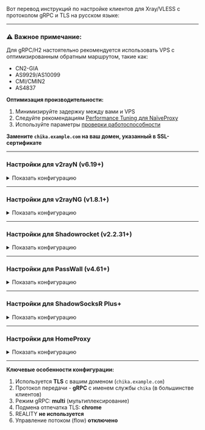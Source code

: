 Вот перевод инструкций по настройке клиентов для Xray/VLESS с протоколом gRPC и TLS на русском языке:

---

### ⚠️ Важное примечание:

Для gRPC/H2 настоятельно рекомендуется использовать VPS с оптимизированным обратным маршрутом, такие как:
- CN2-GIA
- AS9929/AS10099 
- CMI/CMIN2
- AS4837

**Оптимизация производительности:**
1. Минимизируйте задержку между вами и VPS
2. Следуйте рекомендациям [Performance Tuning для NaïveProxy](https://github.com/klzgrad/naiveproxy/wiki/Performance-Tuning)
3. Используйте параметры [проверки работоспособности](https://xtls.github.io/Xray-docs-next/config/transports/grpc.html#grpcobject)

**Замените `chika.example.com` на ваш домен, указанный в SSL-сертификате**

---

### Настройки для v2rayN (v6.19+)

<details><summary>Показать конфигурацию</summary><br>

| Параметр | Значение |
| :--- | :--- |
| Адрес | IP сервера |
| Порт | 443 |
| ID пользователя | chika |
| Управление потоком | оставить пустым |
| Шифрование | none |
| Протокол передачи | grpc |
| Режим | multi |
| Маскировочный домен | оставить пустым |
| Путь | chika |
| Безопасность | tls |
| SNI | chika.example.com |
| Fingerprint | chrome |
| Alpn | оставить пустым |
| Пропуск проверки сертификата | false |

</details>

---

### Настройки для v2rayNG (v1.8.1+)

<details><summary>Показать конфигурацию</summary><br>

| Параметр | Значение |
| :--- | :--- |
| Адрес | IP сервера |
| Порт | 443 |
| ID пользователя | chika |
| Управление потоком | оставить пустым |
| Шифрование | none |
| Протокол передачи | grpc |
| Режим gRPC | multi |
| Маскировочный домен | оставить пустым |
| Путь | chika |
| Безопасность | tls |
| SNI | chika.example.com |
| Fingerprint | chrome |
| Alpn | оставить пустым |
| Пропуск проверки сертификата | false |

</details>

---

### Настройки для Shadowrocket (v2.2.31+)

<details><summary>Показать конфигурацию</summary><br>

| Параметр | Значение |
| :--- | :--- |
| Тип | VLESS |
| Адрес | IP сервера |
| Порт | 443 |
| UUID | chika |
| TLS | включить |
| XTLS | none |
| Разрешить небезопасное | отключить |
| SNI | chika.example.com |
| ALPN | оставить пустым |
| Публичный ключ | оставить пустым |
| Короткий ID | оставить пустым |
| Способ передачи | grpc |
| Хост | оставить пустым |
| Имя службы | chika |
| Мультиплексирование | отключить |
| Быстрое открытие TCP | отключить |
| Переадресация UDP | включить |
| Прокси через | отключить |

</details>

---

### Настройки для PassWall (v4.61+)

<details><summary>Показать конфигурацию</summary><br>

| Параметр | Значение |
| :--- | :--- |
| Тип | Xray |
| Протокол передачи | VLESS |
| Адрес | IP сервера |
| Порт | 443 |
| Шифрование | none |
| ID | chika |
| TLS | включить |
| Flow | отключить |
| REALITY | отключить |
| alpn | по умолчанию |
| Домен | chika.example.com |
| Разрешить небезопасные соединения | отключить |
| Подмена отпечатка | chrome |
| Протокол передачи | gRPC |
| Имя службы | chika |
| Режим gRPC | multi |
| Проверка работоспособности | отключить |
| Начальный размер окна | 0 |
| MUX | отключить |

</details>

---

### Настройки для ShadowSocksR Plus+

<details><summary>Показать конфигурацию</summary><br>

| Параметр | Значение |
| :--- | :--- |
| Тип сервера | V2Ray/Xray |
| Протокол V2Ray/XRay | VLESS |
| Адрес сервера | IP сервера |
| Порт | 443 |
| ID (UUID) | chika |
| Шифрование VLESS | none |
| Протокол передачи | gRPC |
| Имя службы gRPC | chika |
| Режим gRPC | Multi |
| Начальный размер окна | 0 |
| Проверка работоспособности | отключить |
| TLS | включить |
| Подмена отпечатка | chrome |
| Имя хоста TLS | chika.example.com |
| TLS ALPN | оставить пустым |
| Разрешить небезопасные соединения | отключить |
| Mux | отключить |
| Самоподписанный сертификат | отключить |
| Автопереключение | отключить |
| Локальный порт | 1234 |

</details>

---

### Настройки для HomeProxy

<details><summary>Показать конфигурацию</summary><br>

| Параметр | Значение |
| :--- | :--- |
| Тип | VLESS |
| Адрес | IP сервера |
| Порт | 443 |
| UUID | chika |
| Управление потоком | нет |
| Транспортный уровень | gRPC |
| Имя службы gRPC | lovelive |
| Таймаут простоя | оставить пустым |
| Таймаут пинга | оставить пустым |
| Кодирование пакетов | Xudp (Xray-core) |
| Мультиплексирование | отключить |
| TLS | включить |
| TLS SNI | chika.example.com |
| TLS ALPN | оставить пустым |
| Разрешить небезопасные соединения | отключить |
| Минимальная версия TLS | по умолчанию |
| Максимальная версия TLS | по умолчанию |
| Наборы шифров | -- выбрать -- |
| Добавить самоподписанный сертификат | отключить |
| Отпечаток uTLS | Chrome |
| REALITY | отключить |
| Быстрое открытие TCP | отключить |
| MPTCP | отключить |
| Фрагментация UDP | отключить |

</details>

---

**Ключевые особенности конфигурации:**
1. Используется **TLS** с вашим доменом (`chika.example.com`)
2. Протокол передачи - **gRPC** с именем службы `chika` (в большинстве клиентов)
3. Режим gRPC: **multi** (мультиплексирование)
4. Подмена отпечатка TLS: **chrome**
5. REALITY **не используется**
6. Управление потоком (flow) **отключено**
